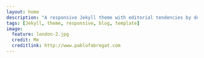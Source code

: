 ```yaml
---
layout: home
description: "A responsive Jekyll theme with editorial tendencies by designer Michael Rose."
tags: [Jekyll, theme, responsive, blog, template]
image:
  feature: london-2.jpg
  credit: Me
  creditlink: http://www.pablofabregat.com
---
```

